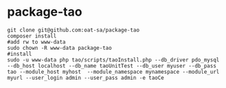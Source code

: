 package-tao
===========

    git clone git@github.com:oat-sa/package-tao
    composer install
    #add rw to www-data
    sudo chown -R www-data package-tao
    #install
    sudo -u www-data php tao/scripts/taoInstall.php --db_driver pdo_mysql --db_host localhost --db_name taoUnitTest --db_user myuser --db_pass tao --module_host myhost  --module_namespace mynamespace --module_url myurl --user_login admin --user_pass admin -e taoCe
